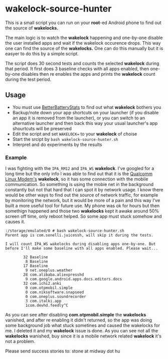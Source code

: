 # wakelock-source-hunter

This is a small script you can run on your **root**-ed Android phone to find out the source of **wakelocks.**

The main logic is to watch the **wakelock** happening and one-by-one disable the user installed apps and wait if the wakelock occurence drops. This way one can find the source of the **wakelocks.** One can do this manually but it is easyer to do this by a simple script.

The script does 30 second tests and counts the selected **wakelock** during that period. It first does 3 baseline checks with all apps enabled, then one-by-one disables then re enables the apps and prints the **wakelock** count during the test period.

## Usage

  * You must use [BetterBatteryStats](https://play.google.com/store/apps/details?id=com.asksven.betterbatterystats) to find out what **wakelock** bothers you
  * Backup/note down your app shortcuts on your launcher (if you disable an app it is removed from the launcher), or you can switch to an alternative launcher and then back this way your usual launcher's app shourtcuts will be preserved
  * Edit the script and set `WAKELOCK=` to your **wakelock** of choise
  * Start the srcipt by `bash wakelock-source-hunter.sh`
  * Interpret and do experiments by the results
  
### Example

I was fighting with the `IPA_RM12` and `IPA_WS` **wakelock**. I've googled for a long time but the only info I was able to find out that it is the [Qualcomm Linux Modem's](https://osmocom.org/projects/quectel-modems/wiki/Qualcomm_Kernel#IPA-Internet-Packet-Accelerator) **wakelock**, so it has some connection with the mobile communication. So something is using the mobie net in the background constantly but not that hard that I can spot it by network usage. I know there would be other ways to find out the source of network traffic, for example by monitoring the network, but it would be more of a pain and this way I've built a more useful tool for future use. My phone was ok for hours but then somethign happened and those two **wakelocks** kept it awake around 50% screen off time, only reboot helped. So some app must stuck somehow and causes it.

```
:/storage/emulated/0 # bash wakelock-source-hunter.sh
Parent app is com.sonelli.juicessh, will skip it during the tests.

I will count IPA_WS wakelocks during disabling apps one-by-one. But before I'll make some baseline with all apps enabled. Please wait...

        32 Baseline
         8 Baseline
        17 Baseline
         9 net.oneplus.weather
        28 com.alibaba.aliexpresshd
         9 com.google.android.apps.docs.editors.docs
        32 com.ichi2.anki
         0 com.otpmobil.simple
         0 com.niksoftware.snapseed
         0 com.oneplus.soundrecorder
         3 com.italki.app
         1com.devhd.feedly^C
```

As you can see after disabling **com.otpmobil.simple** the **wakelocks** vanished, and after re enabling it didn't returned, so the app was doing some background job what stuck sometines and caused the wakelocks for me. I deleted it and my **wakelock** issue is done. As you can see not all the **wakelocks** wanished, buy since it is a mobile network related **wakelock** it's not a problem.

Please send success stories to: stone at midway dot hu
